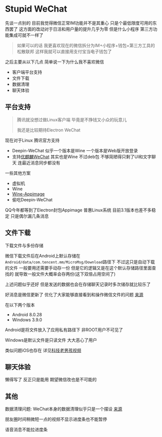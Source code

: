 # Stupid WeChat

先谈一点别的 目前我觉得微信正常IM功能并不是其重心 只是个最低限度可用的东西罢了 这方面的改动对于日活和用户量的提升几乎为零 但是什么小程序 第三方功能集成可就不一样了

> 如果可以的话 我更喜欢现在的微信拆分为IM+小程序+钱包+第三方工具的松散联邦 这样我就可以直接用支付宝当电子钱包了

之后主要从以下几点 简单说一下为什么我不喜欢微信

- 客户端平台支持
- 文件下载
- 数据清理
- 聊天体验

## 平台支持

> 腾讯就没想过做Linux客户端 毕竟是不挣钱又小众的玩意儿
>
> 我还是比较期待Electron WeChat

现在对于Linux 腾讯官方支持
- Deepin-WeChat 似乎一个版本是Wine 一个版本是Web版开放登录
- 支持[优麒麟WeChat][ukylin-wechat] 其实也是Wine 不过deb包 不够简陋得只剩了UI和文字聊天 连最近消息同步都没有

一些其他方案
- 虚拟机
- Wine
- [Wine-Appimage][Wine-AppImage]
- 偷吃Deepin-WeChat

QQ今年都等到了Electron封包Appimage 普惠Linux系统 目前3.1版本也差不多稳定 只是偶尔漏几条消息

## 文件下载

下载文件与多份存储

微信下载文件后在Android上默认存储在`Android/data/com.tencent.mm/MicroMsg/Download`路径下 不过这只是自动下载的文件 一般要用还需要手动存一份 但是它的逻辑又是在这个默认存储路径里面查找的 就导致一般文件大概率会存两份(这下双倍占用空间了)

上述问题似乎还好 但是发送的数据也会在存储聊天记录时多次储存就比较乐了

好消息是微信更新了 优化了大家能够直接看到和操作微信文件的问题 [来源][mm-data]

在以下两个版本
- Android 8.0.28
- Windows 3.9.0

Android是将文件放入了应用私有路径下 非ROOT用户不可见了

Windows是默认文件是只读文件 大大恶心了用户

类似问题iOS也存在 详见[科技老男孩视频][iOS-wc]

## 聊天体验

懒得写了 反正只是能用 期望微信改也是不可能的

## 其他

数据清理问题: WeChat本身的数据清理似乎只是一个摆设 [来源][mm-storage]

朋友圈时间稍微短一点的视频不显示进度条也不能暂停

语音消息不能拉进度条

[ukylin-wechat]: https://www.ubuntukylin.com/applications/106-cn.html
[Wine-AppImage]: https://github.com/Hackerl/Wine_Appimage
[iOS-wc]: https://www.bilibili.com/video/BV1UG411V7vm
[mm-data]: https://www.bilibili.com/video/BV1C84y1K7q2/
[mm-storage]: https://www.bilibili.com/video/BV1UG4y1a75w/
